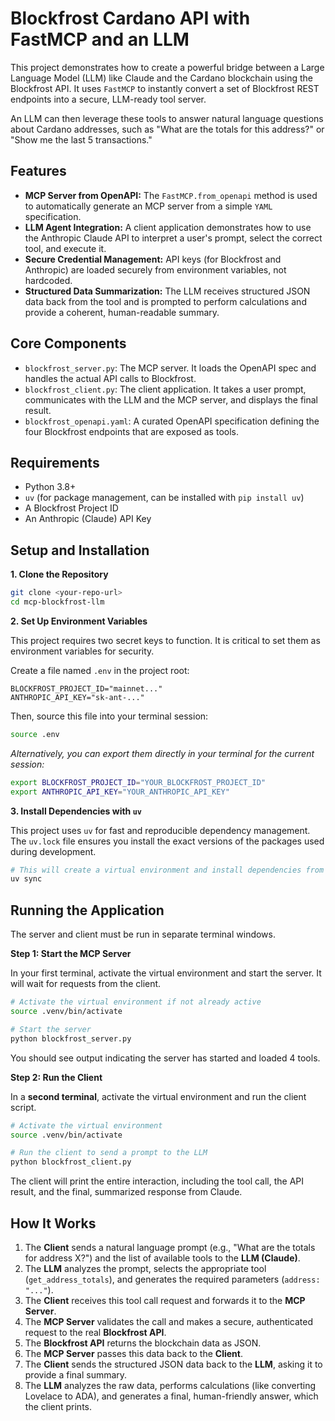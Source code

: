 # Blockfrost Cardano API with FastMCP and an LLM

This project demonstrates how to create a powerful bridge between a Large Language Model (LLM) like Claude and the Cardano blockchain using the Blockfrost API. It uses `FastMCP` to instantly convert a set of Blockfrost REST endpoints into a secure, LLM-ready tool server.

An LLM can then leverage these tools to answer natural language questions about Cardano addresses, such as "What are the totals for this address?" or "Show me the last 5 transactions."

## Features

-   **MCP Server from OpenAPI:** The `FastMCP.from_openapi` method is used to automatically generate an MCP server from a simple `YAML` specification.
-   **LLM Agent Integration:** A client application demonstrates how to use the Anthropic Claude API to interpret a user's prompt, select the correct tool, and execute it.
-   **Secure Credential Management:** API keys (for Blockfrost and Anthropic) are loaded securely from environment variables, not hardcoded.
-   **Structured Data Summarization:** The LLM receives structured JSON data back from the tool and is prompted to perform calculations and provide a coherent, human-readable summary.

## Core Components

-   `blockfrost_server.py`: The MCP server. It loads the OpenAPI spec and handles the actual API calls to Blockfrost.
-   `blockfrost_client.py`: The client application. It takes a user prompt, communicates with the LLM and the MCP server, and displays the final result.
-   `blockfrost_openapi.yaml`: A curated OpenAPI specification defining the four Blockfrost endpoints that are exposed as tools.

## Requirements

-   Python 3.8+
-   `uv` (for package management, can be installed with `pip install uv`)
-   A Blockfrost Project ID
-   An Anthropic (Claude) API Key

## Setup and Installation

**1. Clone the Repository**

```bash
git clone <your-repo-url>
cd mcp-blockfrost-llm
```

**2. Set Up Environment Variables**

This project requires two secret keys to function. It is critical to set them as environment variables for security.

Create a file named `.env` in the project root:
```
BLOCKFROST_PROJECT_ID="mainnet..."
ANTHROPIC_API_KEY="sk-ant-..."
```
Then, source this file into your terminal session:
```bash
source .env
```
_Alternatively, you can export them directly in your terminal for the current session:_
```bash
export BLOCKFROST_PROJECT_ID="YOUR_BLOCKFROST_PROJECT_ID"
export ANTHROPIC_API_KEY="YOUR_ANTHROPIC_API_KEY"
```

**3. Install Dependencies with `uv`**

This project uses `uv` for fast and reproducible dependency management. The `uv.lock` file ensures you install the exact versions of the packages used during development.

```bash
# This will create a virtual environment and install dependencies from uv.lock
uv sync
```

## Running the Application

The server and client must be run in separate terminal windows.

**Step 1: Start the MCP Server**

In your first terminal, activate the virtual environment and start the server. It will wait for requests from the client.

```bash
# Activate the virtual environment if not already active
source .venv/bin/activate 

# Start the server
python blockfrost_server.py
```
You should see output indicating the server has started and loaded 4 tools.

**Step 2: Run the Client**

In a **second terminal**, activate the virtual environment and run the client script.

```bash
# Activate the virtual environment
source .venv/bin/activate

# Run the client to send a prompt to the LLM
python blockfrost_client.py
```
The client will print the entire interaction, including the tool call, the API result, and the final, summarized response from Claude.

## How It Works

1.  The **Client** sends a natural language prompt (e.g., "What are the totals for address X?") and the list of available tools to the **LLM (Claude)**.
2.  The **LLM** analyzes the prompt, selects the appropriate tool (`get_address_totals`), and generates the required parameters (`address: "..."`).
3.  The **Client** receives this tool call request and forwards it to the **MCP Server**.
4.  The **MCP Server** validates the call and makes a secure, authenticated request to the real **Blockfrost API**.
5.  The **Blockfrost API** returns the blockchain data as JSON.
6.  The **MCP Server** passes this data back to the **Client**.
7.  The **Client** sends the structured JSON data back to the **LLM**, asking it to provide a final summary.
8.  The **LLM** analyzes the raw data, performs calculations (like converting Lovelace to ADA), and generates a final, human-friendly answer, which the client prints.
